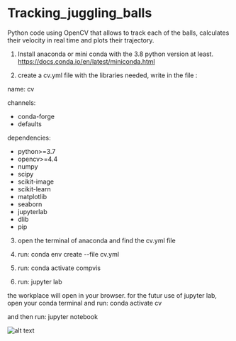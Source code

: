 # Tracking_juggling_balls
Python code using OpenCV that allows to track each of the balls, calculates their velocity in real time and plots their trajectory.

1) Install anaconda or mini conda with the 3.8 python version at least.
https://docs.conda.io/en/latest/miniconda.html 

2) create a cv.yml file with the libraries needed, write in the file :

name: cv

channels:
 - conda-forge
 - defaults

 
dependencies:
- python>=3.7
- opencv>=4.4
- numpy
- scipy
- scikit-image
- scikit-learn
- matplotlib
- seaborn
- jupyterlab
- dlib
- pip


3) open the terminal of anaconda and find the cv.yml file

4) run: 
conda env create --file cv.yml  

5) run: 
conda activate compvis

6) run: 
jupyter lab

the workplace will open in your browser. for the futur use of jupyter lab, open your conda terminal and run:
conda activate cv

and then run: 
jupyter notebook

![alt text](https://github.com/YotamShtibel/Tracking_juggling_balls/blob/main/project%20poster.jpg)

